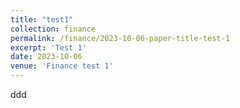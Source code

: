 ```yaml
---
title: "test1"
collection: finance
permalink: /finance/2023-10-06-paper-title-test-1
excerpt: 'Test 1'
date: 2023-10-06
venue: 'Finance test 1'
---
```

ddd
